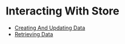 # Interacting With Store

- [Creating And Updating Data](store/creating-and-updating-data.md)
- [Retrieving Data](store/retrieving-data.md)
